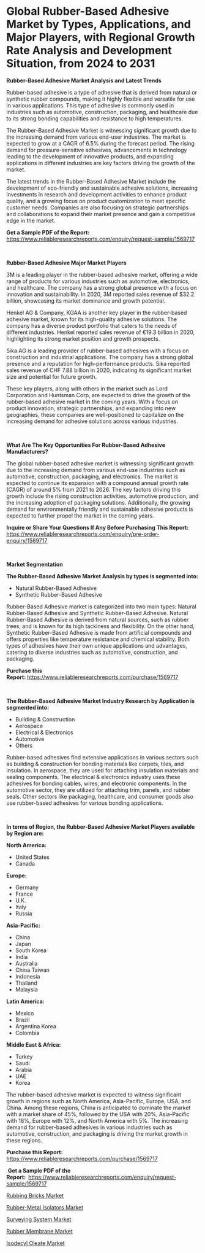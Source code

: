 <p><h1>Global Rubber-Based Adhesive Market by Types, Applications, and Major Players, with Regional Growth Rate Analysis and Development Situation, from 2024 to 2031</h1></p><p><strong>Rubber-Based Adhesive Market Analysis and Latest Trends</strong></p>
<p><p>Rubber-based adhesive is a type of adhesive that is derived from natural or synthetic rubber compounds, making it highly flexible and versatile for use in various applications. This type of adhesive is commonly used in industries such as automotive, construction, packaging, and healthcare due to its strong bonding capabilities and resistance to high temperatures.</p><p>The Rubber-Based Adhesive Market is witnessing significant growth due to the increasing demand from various end-user industries. The market is expected to grow at a CAGR of 6.5% during the forecast period. The rising demand for pressure-sensitive adhesives, advancements in technology leading to the development of innovative products, and expanding applications in different industries are key factors driving the growth of the market.</p><p>The latest trends in the Rubber-Based Adhesive Market include the development of eco-friendly and sustainable adhesive solutions, increasing investments in research and development activities to enhance product quality, and a growing focus on product customization to meet specific customer needs. Companies are also focusing on strategic partnerships and collaborations to expand their market presence and gain a competitive edge in the market.</p></p>
<p><strong>Get a Sample PDF of the Report:&nbsp;</strong> <a href="https://www.reliableresearchreports.com/enquiry/request-sample/1569717">https://www.reliableresearchreports.com/enquiry/request-sample/1569717</a></p>
<p>&nbsp;</p>
<p><strong>Rubber-Based Adhesive Major Market Players</strong></p>
<p><p>3M is a leading player in the rubber-based adhesive market, offering a wide range of products for various industries such as automotive, electronics, and healthcare. The company has a strong global presence with a focus on innovation and sustainability. In 2020, 3M reported sales revenue of $32.2 billion, showcasing its market dominance and growth potential.</p><p>Henkel AG & Company, KGAA is another key player in the rubber-based adhesive market, known for its high-quality adhesive solutions. The company has a diverse product portfolio that caters to the needs of different industries. Henkel reported sales revenue of €19.3 billion in 2020, highlighting its strong market position and growth prospects.</p><p>Sika AG is a leading provider of rubber-based adhesives with a focus on construction and industrial applications. The company has a strong global presence and a reputation for high-performance products. Sika reported sales revenue of CHF 7.88 billion in 2020, indicating its significant market size and potential for future growth.</p><p>These key players, along with others in the market such as Lord Corporation and Huntsman Corp, are expected to drive the growth of the rubber-based adhesive market in the coming years. With a focus on product innovation, strategic partnerships, and expanding into new geographies, these companies are well-positioned to capitalize on the increasing demand for adhesive solutions across various industries.</p></p>
<p>&nbsp;</p>
<p><strong>What Are The Key Opportunities For Rubber-Based Adhesive Manufacturers?</strong></p>
<p><p>The global rubber-based adhesive market is witnessing significant growth due to the increasing demand from various end-use industries such as automotive, construction, packaging, and electronics. The market is expected to continue its expansion with a compound annual growth rate (CAGR) of around 5% from 2021 to 2026. The key factors driving this growth include the rising construction activities, automotive production, and the increasing adoption of packaging solutions. Additionally, the growing demand for environmentally friendly and sustainable adhesive products is expected to further propel the market in the coming years.</p></p>
<p><strong>Inquire or Share Your Questions If Any Before Purchasing This Report:</strong> <a href="https://www.reliableresearchreports.com/enquiry/pre-order-enquiry/1569717">https://www.reliableresearchreports.com/enquiry/pre-order-enquiry/1569717</a></p>
<p>&nbsp;</p>
<p><strong>Market Segmentation</strong></p>
<p><strong>The Rubber-Based Adhesive Market Analysis by types is segmented into:</strong></p>
<p><ul><li>Natural Rubber-Based Adhesive</li><li>Synthetic Rubber-Based Adhesive</li></ul></p>
<p><p>Rubber-Based Adhesive market is categorized into two main types: Natural Rubber-Based Adhesive and Synthetic Rubber-Based Adhesive. Natural Rubber-Based Adhesive is derived from natural sources, such as rubber trees, and is known for its high tackiness and flexibility. On the other hand, Synthetic Rubber-Based Adhesive is made from artificial compounds and offers properties like temperature resistance and chemical stability. Both types of adhesives have their own unique applications and advantages, catering to diverse industries such as automotive, construction, and packaging.</p></p>
<p><strong>Purchase this Report:&nbsp;</strong><a href="https://www.reliableresearchreports.com/purchase/1569717">https://www.reliableresearchreports.com/purchase/1569717</a></p>
<p>&nbsp;</p>
<p><strong>The Rubber-Based Adhesive Market Industry Research by Application is segmented into:</strong></p>
<p><ul><li>Building & Construction</li><li>Aerospace</li><li>Electrical & Electronics</li><li>Automotive</li><li>Others</li></ul></p>
<p><p>Rubber-based adhesives find extensive applications in various sectors such as building & construction for bonding materials like carpets, tiles, and insulation. In aerospace, they are used for attaching insulation materials and sealing components. The electrical & electronics industry uses these adhesives for bonding cables, wires, and electronic components. In the automotive sector, they are utilized for attaching trim, panels, and rubber seals. Other sectors like packaging, healthcare, and consumer goods also use rubber-based adhesives for various bonding applications.</p></p>
<p>&nbsp;</p>
<p><strong>In terms of Region, the Rubber-Based Adhesive Market Players available by Region are:</strong></p>
<p>
    <p> <strong> North America: </strong>
        <ul>
            <li>United States</li>
            <li>Canada</li>
        </ul>
        </p> 
    <p> <strong> Europe: </strong>
        <ul>
            <li>Germany</li>
            <li>France</li>
            <li>U.K.</li>
            <li>Italy</li>
            <li>Russia</li>
        </ul>
        </p> 
    <p> <strong> Asia-Pacific: </strong>
        <ul>
            <li>China</li>
            <li>Japan</li>
            <li>South Korea</li>
            <li>India</li>
            <li>Australia</li>
            <li>China Taiwan</li>
            <li>Indonesia</li>
            <li>Thailand</li>
            <li>Malaysia</li>
        </ul>
        </p> 
    <p> <strong> Latin America: </strong>
        <ul>
            <li>Mexico</li>
            <li>Brazil</li>
            <li>Argentina Korea</li>
            <li>Colombia</li>
        </ul>
        </p> 
    <p> <strong> Middle East & Africa: </strong>
        <ul>
            <li>Turkey</li>
            <li>Saudi</li>
            <li>Arabia</li>
            <li>UAE</li>
            <li>Korea</li>
        </ul>
    </p>
    </p>
<p><p>The rubber-based adhesive market is expected to witness significant growth in regions such as North America, Asia-Pacific, Europe, USA, and China. Among these regions, China is anticipated to dominate the market with a market share of 45%, followed by the USA with 20%, Asia-Pacific with 18%, Europe with 12%, and North America with 5%. The increasing demand for rubber-based adhesives in various industries such as automotive, construction, and packaging is driving the market growth in these regions.</p></p>
<p><strong>Purchase this Report: </strong><a href="https://www.reliableresearchreports.com/purchase/1569717">https://www.reliableresearchreports.com/purchase/1569717</a></p>
<p>&nbsp;<strong>Get a Sample PDF of the Report:&nbsp;&nbsp;</strong><a href="https://www.reliableresearchreports.com/enquiry/request-sample/1569717">https://www.reliableresearchreports.com/enquiry/request-sample/1569717</a></p>
<p><strong></strong></p>
<p><p><a href="https://github.com/yoshih12/Market-Research-Report-List-2/blob/main/rubbing-bricks-market.md">Rubbing Bricks Market</a></p><p><a href="https://github.com/brenzgnarento/Market-Research-Report-List-1/blob/main/rubber-metal-isolators-market.md">Rubber-Metal Isolators Market</a></p><p><a href="https://github.com/castoriffic/Market-Research-Report-List-3/blob/main/surveying-system-market.md">Surveying System Market</a></p><p><a href="https://github.com/jerrycopelandthomaswsqd8q/Market-Research-Report-List-1/blob/main/rubber-membrane-market.md">Rubber Membrane Market</a></p><p><a href="https://issuu.com/reportprime-2/docs/isodecyl-oleate-market-size-2030.pptx">Isodecyl Oleate Market</a></p></p>
